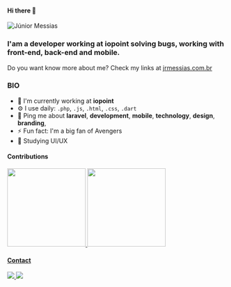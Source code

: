 #### Hi there 👋

![Júnior Messias](https://img.shields.io/badge/jr-messias-brightgreen)

### I'am a developer working at iopoint solving bugs, working with front-end, back-end and mobile.

Do you want know more about me? Check my links at <a href="https://www.jrmessias.com.br" target="_blank">jrmessias.com.br</a>

### BIO
- 🏢 I'm currently working at **iopoint**
- ⚙️ I use daily: `.php`, `.js`, `.html`, `.css`, `.dart`
- 💬 Ping me about **laravel**, **development**, **mobile**, **technology**, **design**, **branding**,
- ⚡️ Fun fact: I'm a big fan of Avengers
- 📖 Studying UI/UX

#### Contributions
<div>
<a href="https://github.com/jrmessias">
<img height="180em" src="https://github-readme-stats.vercel.app/api/top-langs/?username=jrmessias&layout=compact&langs_count=7&theme=dracula"/>
<img height="180em" src="https://github-readme-stats.vercel.app/api?username=jrmessias&show_icons=true&theme=dracula&include_all_commits=true&count_private=true"/>
</div>
  
#### Contact
<div>
<a href="https://instagram.com/jrmessias.dev" target="_blank">
  <img src="https://img.shields.io/badge/-Instagram-%23E4405F?style=for-the-badge&logo=instagram&logoColor=white"/>
</a>
<a href = "mailto:jrmessias@gmail.com" target="_blank">
<img src="https://img.shields.io/badge/Gmail-D14836?style=for-the-badge&logo=gmail&logoColor=white"/>
</a> 
</div>
